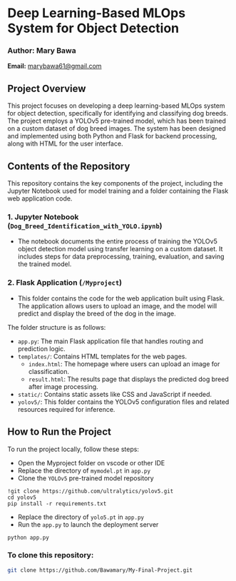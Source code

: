 # Deep Learning-Based MLOps System for Object Detection

### Author: Mary Bawa  
**Email:** [marybawa61@gmail.com](mailto:marybawa61@gmail.com)

## Project Overview
This project focuses on developing a deep learning-based MLOps system for object detection, specifically for identifying and classifying dog breeds. The project employs a YOLOv5 pre-trained model, which has been trained on a custom dataset of dog breed images. The system has been designed and implemented using both Python and Flask for backend processing, along with HTML for the user interface.

## Contents of the Repository
This repository contains the key components of the project, including the Jupyter Notebook used for model training and a folder containing the Flask web application code.

### 1. **Jupyter Notebook (`Dog_Breed_Identification_with_YOLO.ipynb`)**
   - The notebook documents the entire process of training the YOLOv5 object detection model using transfer learning on a custom dataset. It includes steps for data preprocessing, training, evaluation, and saving the trained model.
   
### 2. **Flask Application (`/Myproject`)**
   - This folder contains the code for the web application built using Flask. The application allows users to upload an image, and the model will predict and display the breed of the dog in the image.
   
   The folder structure is as follows:
   - `app.py`: The main Flask application file that handles routing and prediction logic.
   - `templates/`: Contains HTML templates for the web pages.
     - `index.html`: The homepage where users can upload an image for classification.
     - `result.html`: The results page that displays the predicted dog breed after image processing.
   - `static/`: Contains static assets like CSS and JavaScript if needed.
   - `yolov5/`: This folder contains the YOLOv5 configuration files and related resources required for inference.

## How to Run the Project
To run the project locally, follow these steps:
- Open the Myproject folder on vscode or other IDE
- Replace the directory of `mymodel.pt` in `app.py`
- Clone the `YOLOv5` pre-trained model repository
```
!git clone https://github.com/ultralytics/yolov5.git
cd yolov5
pip install -r requirements.txt
```
- Replace the directory of `yolo5.pt` in `app.py`
- Run the `app.py` to launch the deployment server
```
python app.py
```

### To clone this repository:
```bash
git clone https://github.com/Bawamary/My-Final-Project.git
